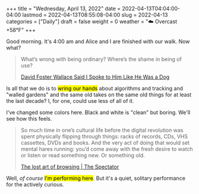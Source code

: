 +++
title = "Wednesday, April 13, 2022"
date = 2022-04-13T04:04:00-04:00
lastmod = 2022-04-13T08:55:08-04:00
slug = 2022-04-13
categories = ["Daily"]
draft = false
weight = 0
weather = "☁️ Overcast +58°F"
+++

Good morning. It's 4:00 am and Alice and I are finished with our walk. Now what?

> What’s wrong with being ordinary? Where’s the shame in being of use?
>
> [David Foster Wallace Said I Spoke to Him Like He Was a Dog](https://lareviewofbooks.org/article/david-foster-wallace-said-i-spoke-to-him-like-he-was-a-dog/)

Is all that we do is to <mark>wring our hands</mark> about algorithms and tracking and "walled gardens" and the same old takes on the same old things for at least the last decade? I, for one, could use less of all of it.

I've changed some colors here. Black and white is "clean" but boring. We'll see how this feels.

> So much time in one’s cultural life before the digital revolution was spent physically flipping through things: racks of records, CDs, VHS cassettes, DVDs and books. And the very act of doing that would set mental hares running: you’d come away with the fresh desire to watch or listen or read something new. Or something old.
>
> [The lost art of browsing | The Spectator](https://www.spectator.co.uk/article/the-lost-art-of-browsing)

Well, _of course_ <mark>I'm performing here</mark>. But it's a quiet, solitary performance for the actively curious.

[//]: # "Exported with love from a post written in Org mode"
[//]: # "- https://github.com/kaushalmodi/ox-hugo"
